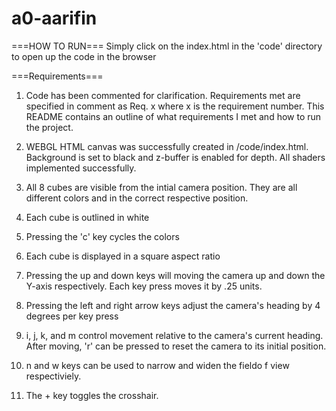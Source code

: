 # a0-aarifin
===HOW TO RUN===
Simply click on the index.html in the 'code' directory to open up the code in the browser

===Requirements===
1. Code has been commented for clarification. Requirements met are specified in comment as Req. x where x is the requirement number. This README contains an outline of what requirements I met and how to run the project.

2. WEBGL HTML canvas was successfully created in /code/index.html. Background is set to black and z-buffer is enabled for depth. All shaders implemented successfully.

3. All 8 cubes are visible from the intial camera position. They are all different colors and in the correct respective position.

4. Each cube is outlined in white

5. Pressing the 'c' key cycles the colors

6. Each cube is displayed in a square aspect ratio

7. Pressing the up and down keys will moving the camera up and down the Y-axis respectively. Each key press moves it by .25 units.

8. Pressing the left and right arrow keys adjust the camera's heading by 4 degrees per key press

9. i, j, k, and m control movement relative to the camera's current heading. After moving, 'r' can be pressed to reset the camera to its initial position.

10. n and w keys can be used to narrow and widen the fieldo f view respectiviely.

11. The + key toggles the crosshair.